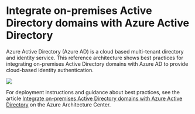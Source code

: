 # Integrate on-premises Active Directory domains with Azure Active Directory

Azure Active Directory (Azure AD) is a cloud based multi-tenant directory and identity service. This reference architecture shows best practices for integrating on-premises Active Directory domains with Azure AD to provide cloud-based identity authentication.

![](https://docs.microsoft.com/azure/architecture/reference-architectures/identity/images/azure-ad.png)

For deployment instructions and guidance about best practices, see the article [Integrate on-premises Active Directory domains with Azure Active Directory](https://docs.microsoft.com/azure/architecture/reference-architectures/identity/azure-ad) on the Azure Architecture Center.